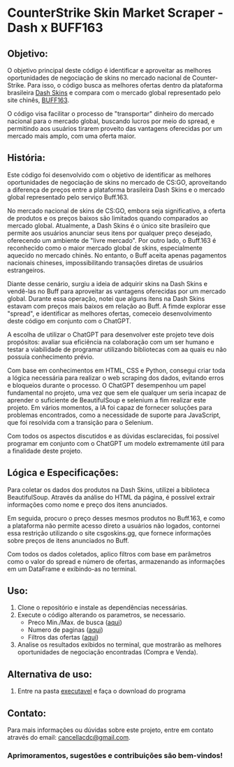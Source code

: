 # CounterStrike Skin Market Scraper - Dash x BUFF163  
## Objetivo:
O objetivo principal deste código é identificar e aproveitar as melhores oportunidades de negociação de skins no mercado nacional de Counter-Strike. Para isso, o código busca as melhores ofertas dentro da plataforma brasileira [Dash Skins](dashskins.com.br) e compara com o mercado global representado pelo site chinês, [BUFF163](buff.163.com).

O código visa facilitar o processo de "transportar" dinheiro do mercado nacional para o mercado global, buscando lucros por meio do spread, e permitindo aos usuários tirarem proveito das vantagens oferecidas por um mercado mais amplo, com uma oferta maior.
  
## História:
Este código foi desenvolvido com o objetivo de identificar as melhores oportunidades de negociação de skins no mercado de CS:GO, aproveitando a diferença de preços entre a plataforma brasileira Dash Skins e o mercado global representado pelo serviço Buff.163.

No mercado nacional de skins de CS:GO, embora seja significativo, a oferta de produtos e os preços baixos são limitados quando comparados ao mercado global. Atualmente, a Dash Skins é o único site brasileiro que permite aos usuários anunciar seus itens por qualquer preço desejado, oferecendo um ambiente de "livre mercado". Por outro lado, o Buff.163 é reconhecido como o maior mercado global de skins, especialmente aquecido no mercado chinês. No entanto, o Buff aceita apenas pagamentos nacionais chineses, impossibilitando transações diretas de usuários estrangeiros.

Diante desse cenário, surgiu a ideia de adquirir skins na Dash Skins e vendê-las no Buff para aproveitar as vantagens oferecidas por um mercado global. Durante essa operação, notei que alguns itens na Dash Skins estavam com preços mais baixos em relação ao Buff. A fimde explorar esse "spread", e identificar as melhores ofertas, comeceio desenvolvimento deste código em conjunto com o ChatGPT.

A escolha de utilizar o ChatGPT para desenvolver este projeto teve dois propósitos: avaliar sua eficiência na colaboração com um ser humano e testar a viabilidade de programar utilizando bibliotecas com aa quais eu não possuía conhecimento prévio.

Com base em conhecimentos em HTML, CSS e Python, consegui criar toda a lógica necessária para realizar o web scraping dos dados, evitando erros e bloqueios durante o processo. O ChatGPT desempenhou um papel fundamental no projeto, uma vez que sem ele qualquer um seria incapaz de aprender o suficiente de BeautifulSoup e selenium a fim realizar este projeto. Em vários momentos, a IA foi capaz de fornecer soluções para problemas encontrados, como a necessidade de suporte para JavaScript, que foi resolvida com a transição para o Selenium.

Com todos os aspectos discutidos e as dúvidas esclarecidas, foi possível programar em conjunto com o ChatGPT um modelo extremamente útil para a finalidade deste projeto.

## Lógica e Especificações:
Para coletar os dados dos produtos na Dash Skins, utilizei a biblioteca BeautifulSoup. Através da análise do HTML da página, é possível extrair informações como nome e preço dos itens anunciados.

Em seguida, procuro o preço desses mesmos produtos no Buff.163, e como a plataforma não permite acesso direto a usuários não logados, contornei essa restrição utilizando o site csgoskins.gg, que fornece informações sobre preços de itens anunciados no Buff.

Com todos os dados coletados, aplico filtros com base em parâmetros como o valor do spread e número de ofertas, armazenando as informações em um DataFrame e exibindo-as no terminal.

## Uso:
1. Clone o repositório e instale as dependências necessárias.
2. Execute o código alterando os parametros, se necessario.  
   - Preco Min./Max. de busca ([aqui](https://github.com/FCancella/CounterStrike_SkinMarket_Scraper/blob/7769895304e5847b966cabab530212e616ad761e/dashXbuff_v3.py#L69))  
   - Numero de paginas ([aqui](https://github.com/FCancella/CounterStrike_SkinMarket_Scraper/blob/7769895304e5847b966cabab530212e616ad761e/dashXbuff_v3.py#L68C1-L68C1))  
   - Filtros das ofertas ([aqui](https://github.com/FCancella/CounterStrike_SkinMarket_Scraper/blob/7769895304e5847b966cabab530212e616ad761e/dashXbuff_v3.py#L149))  
3. Analise os resultados exibidos no terminal, que mostrarão as melhores oportunidades de negociação encontradas (Compra e Venda). 

## Alternativa de uso:
1. Entre na pasta [executavel](https://github.com/FCancella/CounterStrike_SkinMarket_Scraper/tree/main/executavel) e faça o download do programa
  
## Contato:
Para mais informações ou dúvidas sobre este projeto, entre em contato através do email: cancellacdc@gmail.com.  

### Aprimoramentos, sugestões e contribuições são bem-vindos!

